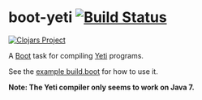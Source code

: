 # boot-yeti [![Build Status][travis-badge]][travis-build]

[![Clojars Project][clojars-badge]][clojars-page]

A [Boot] task for compiling [Yeti] programs.

See the [example build.boot](example/build.boot) for how to use it.

**Note: The Yeti compiler only seems to work on Java 7.**

[clojars-badge]: http://clojars.org/alandipert/boot-yeti/latest-version.svg?cache=4
[clojars-page]: http://clojars.org/alandipert/boot-yeti
[travis-badge]: https://travis-ci.org/alandipert/boot-yeti.svg?branch=master
[travis-build]: https://travis-ci.org/alandipert/boot-yeti
[Boot]: http://boot-clj.com/
[Yeti]: http://mth.github.io/yeti/
